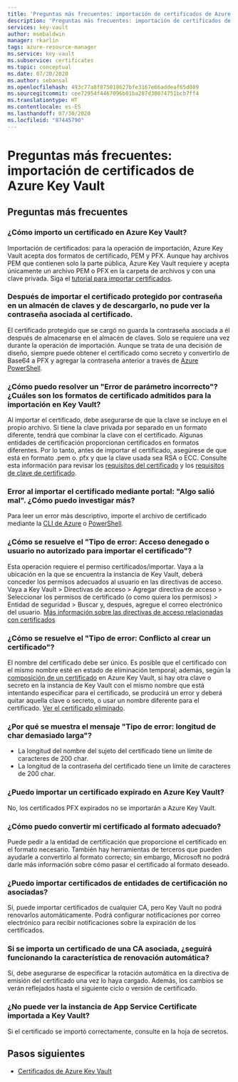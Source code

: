 ```yaml
---
title: 'Preguntas más frecuentes: importación de certificados de Azure Key Vault'
description: 'Preguntas más frecuentes: importación de certificados de Azure Key Vault'
services: key-vault
author: msmbaldwin
manager: rkarlin
tags: azure-resource-manager
ms.service: key-vault
ms.subservice: certificates
ms.topic: conceptual
ms.date: 07/20/2020
ms.author: sebansal
ms.openlocfilehash: 493c77a8f875018627bfe3167e66addeaf65d089
ms.sourcegitcommit: cee72954f4467096b01ba287d30074751bcb7ff4
ms.translationtype: HT
ms.contentlocale: es-ES
ms.lasthandoff: 07/30/2020
ms.locfileid: "87445790"
---
```

# <a name="frequently-asked-questions---azure-key-vault-certificate-import"></a>Preguntas más frecuentes: importación de certificados de Azure Key Vault

## <a name="frequently-asked-questions"></a>Preguntas más frecuentes

### <a name="how-can-i-import-a-certificate-in-azure-key-vault"></a>¿Cómo importo un certificado en Azure Key Vault?

Importación de certificados: para la operación de importación, Azure Key Vault acepta dos formatos de certificado, PEM y PFX. Aunque hay archivos PEM que contienen solo la parte pública, Azure Key Vault requiere y acepta únicamente un archivo PEM o PFX en la carpeta de archivos y con una clave privada. Siga el [tutorial para importar certificados](https://docs.microsoft.com/azure/key-vault/certificates/tutorial-import-certificate#import-a-certificate-to-key-vault).

### <a name="after-importing-password-protected-certificate-into-the-key-vault-and-then-downloading-it-i-am-not-able-to-see-the-password-associated-with-the-certificate"></a>Después de importar el certificado protegido por contraseña en un almacén de claves y de descargarlo, no pude ver la contraseña asociada al certificado.
    
El certificado protegido que se cargó no guarda la contraseña asociada a él después de almacenarse en el almacén de claves. Solo se requiere una vez durante la operación de importación. Aunque se trata de una decisión de diseño, siempre puede obtener el certificado como secreto y convertirlo de Base64 a PFX y agregar la contraseña anterior a través de [Azure PowerShell](https://social.technet.microsoft.com/wiki/contents/articles/37431.exporting-azure-app-service-certificates.aspx).

### <a name="how-can-i-resolve-bad-parameter-error-what-are-the-supported-certificate-formats-for-importing-in-key-vault"></a>¿Cómo puedo resolver un "Error de parámetro incorrecto"? ¿Cuáles son los formatos de certificado admitidos para la importación en Key Vault?

Al importar el certificado, debe asegurarse de que la clave se incluye en el propio archivo. Si tiene la clave privada por separado en un formato diferente, tendrá que combinar la clave con el certificado. Algunas entidades de certificación proporcionan certificados en formatos diferentes. Por lo tanto, antes de importar el certificado, asegúrese de que está en formato .pem o. pfx y que la clave usada sea RSA o ECC. Consulte esta información para revisar los [requisitos del certificado](https://docs.microsoft.com/azure/key-vault/certificates/certificate-scenarios#formats-of-import-we-support) y los [requisitos de clave de certificado](https://docs.microsoft.com/azure/key-vault/keys/about-keys#cryptographic-protection).

### <a name="error-when-importing-certificate-via-portal-something-went-wrong-how-can-i-investigate-further"></a>Error al importar el certificado mediante portal: "Algo salió mal". ¿Cómo puedo investigar más?
    
Para leer un error más descriptivo, importe el archivo de certificado mediante la [CLI de Azure](https://docs.microsoft.com/cli/azure/keyvault/certificate?view=azure-cli-latest#az-keyvault-certificate-import) o [PowerShell](https://docs.microsoft.com/powershell/module/azurerm.keyvault/import-azurekeyvaultcertificate?view=azurermps-6.13.0).

### <a name="how-can-i-resolve-error-type-access-denied-or-user-is-unauthorized-to-import-certificate"></a>¿Cómo se resuelve el "Tipo de error: Acceso denegado o usuario no autorizado para importar el certificado"?
    
Esta operación requiere el permiso certificados/importar. Vaya a la ubicación en la que se encuentra la instancia de Key Vault, deberá conceder los permisos adecuados al usuario en las directivas de acceso. Vaya a Key Vault > Directivas de acceso > Agregar directiva de acceso > Seleccionar los permisos de certificado (o como quiera los permisos) > Entidad de seguridad > Buscar y, después, agregue el correo electrónico del usuario. [Más información sobre las directivas de acceso relacionadas con certificados](https://docs.microsoft.com/azure/key-vault/certificates/about-certificates#certificate-access-control)


### <a name="how-can-i-resolve-error-type-conflict-when-creating-a-certificate"></a>¿Cómo se resuelve el "Tipo de error: Conflicto al crear un certificado"?
    
El nombre del certificado debe ser único. Es posible que el certificado con el mismo nombre esté en estado de eliminación temporal; además, según la [composición de un certificado](https://docs.microsoft.com/azure/key-vault/certificates/about-certificates#composition-of-a-certificate) en Azure Key Vault, si hay otra clave o secreto en la instancia de Key Vault con el mismo nombre que está intentando especificar para el certificado, se producirá un error y deberá quitar aquella clave o secreto, o usar un nombre diferente para el certificado. [Ver el certificado eliminado](https://docs.microsoft.com/rest/api/keyvault/getdeletedcertificate/getdeletedcertificate).

### <a name="why-am-i-getting-the-error-type-char-length-is-too-long"></a>¿Por qué se muestra el mensaje "Tipo de error: longitud de char demasiado larga"?
    
* La longitud del nombre del sujeto del certificado tiene un límite de caracteres de 200 char.
* La longitud de la contraseña del certificado tiene un límite de caracteres de 200 char.

### <a name="can-i-import-an-expired-certificate-in-azure-key-vault"></a>¿Puedo importar un certificado expirado en Azure Key Vault?
    
No, los certificados PFX expirados no se importarán a Azure Key Vault.

### <a name="how-can-i-convert-my-certificate-to-proper-format"></a>¿Cómo puedo convertir mi certificado al formato adecuado?

Puede pedir a la entidad de certificación que proporcione el certificado en el formato necesario. También hay herramientas de terceros que pueden ayudarle a convertirlo al formato correcto; sin embargo, Microsoft no podrá darle más información sobre cómo pasar el certificado al formato deseado.

### <a name="can-i-import-certificates-from-non-partner-cas"></a>¿Puedo importar certificados de entidades de certificación no asociadas?
Sí, puede importar certificados de cualquier CA, pero Key Vault no podrá renovarlos automáticamente. Podrá configurar notificaciones por correo electrónico para recibir notificaciones sobre la expiración de los certificados.

### <a name="if-i-import-a-certificate-from-a-partner-ca-will-the-auto-renew-feature-still-work"></a>Si se importa un certificado de una CA asociada, ¿seguirá funcionando la característica de renovación automática?
Sí, debe asegurarse de especificar la rotación automática en la directiva de emisión del certificado una vez lo haya cargado. Además, los cambios se verán reflejados hasta el siguiente ciclo o versión de certificado.

### <a name="unable-to-see-the-app-service-certificate-imported-to-key-vault"></a>¿No puede ver la instancia de App Service Certificate importada a Key Vault? 
Si el certificado se importó correctamente, consulte en la hoja de secretos.


## <a name="next-steps"></a>Pasos siguientes

- [Certificados de Azure Key Vault](/azure/key-vault/certificates/about-certificates)
